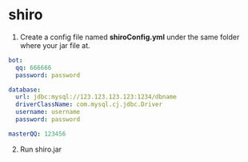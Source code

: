 # shiro

1. Create a config file named **shiroConfig.yml** under the same folder where your jar file at.

```yml
bot:
  qq: 666666
  password: password

database:
  url: jdbc:mysql://123.123.123.123:1234/dbname
  driverClassName: com.mysql.cj.jdbc.Driver
  username: username
  password: password

masterQQ: 123456
```

2. Run shiro.jar
